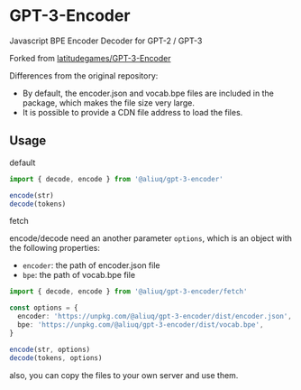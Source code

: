 # GPT-3-Encoder

Javascript BPE Encoder Decoder for GPT-2 / GPT-3

Forked from [latitudegames/GPT-3-Encoder](https://github.com/latitudegames/GPT-3-Encoder)

Differences from the original repository:

+ By default, the encoder.json and vocab.bpe files are included in the package, which makes the file size very large.
+ It is possible to provide a CDN file address to load the files.

## Usage

default

```ts
import { decode, encode } from '@aliuq/gpt-3-encoder'

encode(str)
decode(tokens)
```

fetch

encode/decode need an another parameter `options`, which is an object with the following properties:

+ `encoder`: the path of encoder.json file
+ `bpe`: the path of vocab.bpe file

```ts
import { decode, encode } from '@aliuq/gpt-3-encoder/fetch'

const options = {
  encoder: 'https://unpkg.com/@aliuq/gpt-3-encoder/dist/encoder.json',
  bpe: 'https://unpkg.com/@aliuq/gpt-3-encoder/dist/vocab.bpe',
}

encode(str, options)
decode(tokens, options)
```

also, you can copy the files to your own server and use them.
